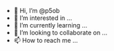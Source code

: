 - 👋 Hi, I’m @p5ob
- 👀 I’m interested in ...
- 🌱 I’m currently learning ...
- 💞️ I’m looking to collaborate on ...
- 📫 How to reach me ...

<!---
p5ob/p5ob is a ✨ special ✨ repository because its `README.md` (this file) appears on your GitHub profile.
You can click the Preview link to take a look at your changes.
--->
